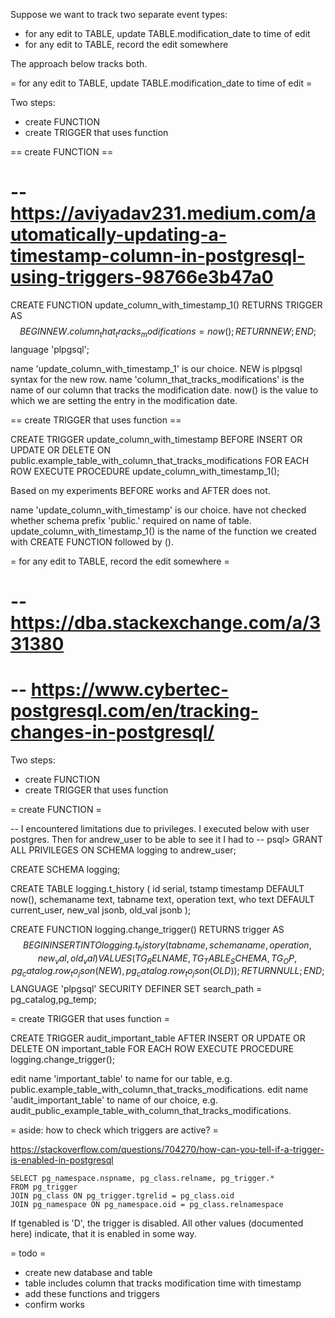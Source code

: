 Suppose we want to track two separate event types:
 - for any edit to TABLE, update TABLE.modification_date to time of edit
 - for any edit to TABLE, record the edit somewhere

The approach below tracks both.

= for any edit to TABLE, update TABLE.modification_date to time of edit =

Two steps:
 - create FUNCTION
 - create TRIGGER that uses function

== create FUNCTION == 

# -- https://aviyadav231.medium.com/automatically-updating-a-timestamp-column-in-postgresql-using-triggers-98766e3b47a0
CREATE FUNCTION update_column_with_timestamp_1()
RETURNS TRIGGER AS $$
BEGIN
    NEW.column_that_tracks_modifications = now();
    RETURN NEW;
END;
$$ language 'plpgsql';


name 'update_column_with_timestamp_1' is our choice.
NEW is plpgsql syntax for the new row.
name 'column_that_tracks_modifications' is the name of our column that tracks the modification date.
now() is the value to which we are setting the entry in the modification date.

== create TRIGGER that uses function ==

CREATE TRIGGER update_column_with_timestamp
BEFORE INSERT OR UPDATE OR DELETE ON public.example_table_with_column_that_tracks_modifications                                                               FOR EACH ROW EXECUTE PROCEDURE update_column_with_timestamp_1();

Based on my experiments BEFORE works and AFTER does not.

name 'update_column_with_timestamp' is our choice.
have not checked whether schema prefix 'public.' required on name of table.
update_column_with_timestamp_1() is the name of the function we created with CREATE FUNCTION followed by ().

= for any edit to TABLE, record the edit somewhere =

# -- https://dba.stackexchange.com/a/331380
# -- https://www.cybertec-postgresql.com/en/tracking-changes-in-postgresql/

Two steps:
 - create FUNCTION
 - create TRIGGER that uses function

= create FUNCTION = 

-- I encountered limitations due to privileges. I executed below with user postgres. Then for andrew_user to be able to see it I had to
-- psql> GRANT ALL PRIVILEGES ON SCHEMA logging to andrew_user;

CREATE SCHEMA logging;

CREATE TABLE logging.t_history (
        id              serial,
        tstamp          timestamp       DEFAULT now(),
        schemaname      text,
        tabname         text,
        operation       text,
        who             text            DEFAULT current_user,
        new_val         jsonb,
        old_val         jsonb
);

CREATE FUNCTION logging.change_trigger() RETURNS trigger AS $$
BEGIN
INSERT INTO logging.t_history (tabname, schemaname, operation, new_val, old_val)
VALUES (TG_RELNAME, TG_TABLE_SCHEMA, TG_OP, pg_catalog.row_to_json(NEW), pg_catalog.row_to_json(OLD));
RETURN NULL;
END;
$$ LANGUAGE 'plpgsql' SECURITY DEFINER
SET search_path = pg_catalog,pg_temp;

= create TRIGGER that uses function = 

CREATE TRIGGER audit_important_table
AFTER INSERT OR UPDATE OR DELETE ON important_table
FOR EACH ROW EXECUTE PROCEDURE logging.change_trigger();

edit name 'important_table' to name for our table, e.g. public.example_table_with_column_that_tracks_modifications.
edit name 'audit_important_table' to name of our choice, e.g. audit_public_example_table_with_column_that_tracks_modifications.


= aside: how to check which triggers are active? =

https://stackoverflow.com/questions/704270/how-can-you-tell-if-a-trigger-is-enabled-in-postgresql

```
SELECT pg_namespace.nspname, pg_class.relname, pg_trigger.*
FROM pg_trigger
JOIN pg_class ON pg_trigger.tgrelid = pg_class.oid
JOIN pg_namespace ON pg_namespace.oid = pg_class.relnamespace
```

If tgenabled is 'D', the trigger is disabled. All other values (documented here) indicate, that it is enabled in some way.

= todo =  
 - create new database and table
 - table includes column that tracks modification time with timestamp
 - add these functions and triggers
 - confirm works
